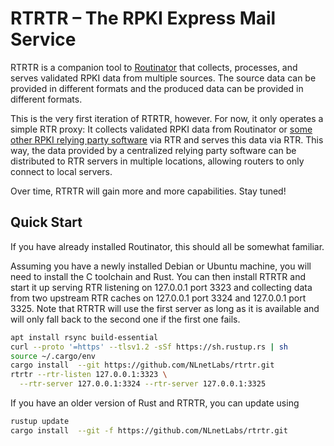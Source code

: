 # RTRTR – The RPKI Express Mail Service


RTRTR is a companion tool to
[Routinator](https://github.com/NLnetLabs/routinator) that collects,
processes, and serves validated RPKI data from multiple sources. The
source data can be provided in different formats and the produced data can
be provided in different formats.

This is the very first iteration of RTRTR, however. For now, it only
operates a simple RTR proxy: It collects validated RPKI data from
Routinator or
[some other RPKI relying party
software](https://rpki.readthedocs.io/en/latest/tools.html#relying-party-software) via RTR and serves this data via RTR. This way, the data provided
by a centralized relying party software can be distributed to RTR servers
in multiple locations, allowing routers to only connect to local servers.

Over time, RTRTR will gain more and more capabilities. Stay tuned!


## Quick Start

If you have already installed Routinator, this should all be somewhat
familiar.

Assuming you have a newly installed Debian or Ubuntu machine, you will need
to install the C toolchain and Rust. You can then install RTRTR and start
it up serving RTR listening on 127.0.0.1 port 3323 and collecting data
from two upstream RTR caches on 127.0.0.1 port 3324 and 127.0.0.1 port 3325.
Note that RTRTR will use the first server as long as it is available and
will only fall back to the second one if the first one fails.

```bash
apt install rsync build-essential
curl --proto '=https' --tlsv1.2 -sSf https://sh.rustup.rs | sh
source ~/.cargo/env
cargo install  --git https://github.com/NLnetLabs/rtrtr.git
rtrtr --rtr-listen 127.0.0.1:3323 \
  --rtr-server 127.0.0.1:3324 --rtr-server 127.0.0.1:3325
```

If you have an older version of Rust and RTRTR, you can update using

```bash
rustup update
cargo install  --git -f https://github.com/NLnetLabs/rtrtr.git
```


